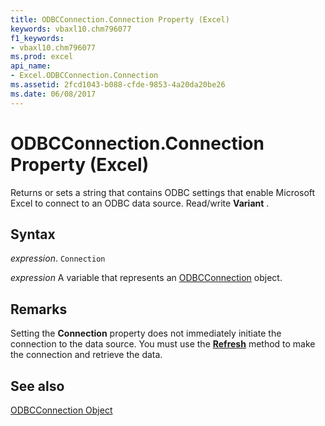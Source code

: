 ```yaml
---
title: ODBCConnection.Connection Property (Excel)
keywords: vbaxl10.chm796077
f1_keywords:
- vbaxl10.chm796077
ms.prod: excel
api_name:
- Excel.ODBCConnection.Connection
ms.assetid: 2fcd1043-b088-cfde-9853-4a20da20be26
ms.date: 06/08/2017
---
```



# ODBCConnection.Connection Property (Excel)

Returns or sets a string that contains ODBC settings that enable Microsoft Excel to connect to an ODBC data source. Read/write  **Variant** .


## Syntax

 _expression_. `Connection`

 _expression_ A variable that represents an [ODBCConnection](./Excel.ODBCConnection.md) object.


## Remarks

Setting the  **Connection** property does not immediately initiate the connection to the data source. You must use the **[Refresh](Excel.ODBCConnection.Refresh.md)** method to make the connection and retrieve the data.


## See also


[ODBCConnection Object](Excel.ODBCConnection.md)

